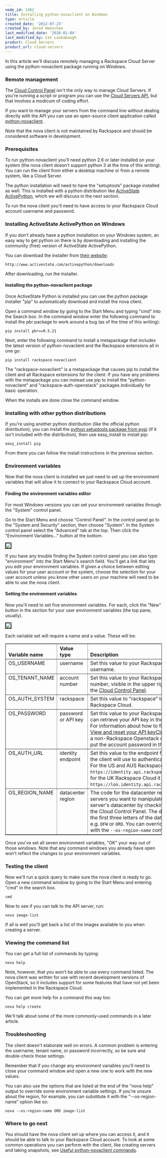 ```yaml
---
node_id: 1482
title: Installing python-novaclient on Windows
type: article
created_date: '2012-07-23'
created_by: Jered Heeschen
last_modified_date: '2016-01-04'
last_modified_by: Cat Lookabaugh
product: Cloud Servers
product_url: cloud-servers
---
```


In this article we'll discuss remotely managing a Rackspace Cloud Server using the python-novaclient package running on Windows.

### Remote management

[ccp]:https://mycloud.rackspace.com
[csapi]:http://developer.rackspace.com/docs/cloud-servers/v2/developer-guide/
[pynova]:http://pypi.python.org/pypi/python-novaclient/

The [Cloud Control Panel][ccp] isn't the only way to manage Cloud Servers.  If you're running a script or program you can use the [Cloud Servers API][csapi], but that involves a modicum of coding effort.

If you want to manage your servers from the command line without dealing directly with the API you can use an open-source client application called [python-novaclient][pynova].

Note that the nova client is not maintained by Rackspace and should be considered software in development.

### Prerequisites

To run python-novaclient you'll need python 2.6 or later installed on your system (the nova client doesn't support python 3 at the time of this writing).  You can run the client from either a desktop machine or from a remote system, like a Cloud Server.

The python installation will need to have the "setuptools" package installed as well.  This is installed with a python distribution like [ActiveState ActivePython][aspython], which we will discuss in the next section.

To run the nova client you'll need to have access to your Rackspace Cloud account username and password.

### Installing ActiveState ActivePython on Windows

[aspython]:http://www.activestate.com/activepython/downloads

If you don't already have a python installation on your Windows system, an easy way to get python on there is by downloading and installing the community (free) version of ActiveState ActivePython.

You can download the installer from [their website][aspython]:

    http://www.activestate.com/activepython/downloads

After downloading, run the installer.

#### Installing the python-novaclient package

Once ActiveState Python is installed you can use the python package installer "pip" to automatically download and install the nova client.

Open a command window by going to the Start Menu and typing "cmd" into the Search box.  In the command window enter the following command to install the pbr package to work around a bug (as of the time of this writing):

    pip install pbr==0.5.21

Next, enter the following command to install a metapackage that includes the latest version of python-novaclient and the Rackspace extensions all in one go:

    pip install rackspace-novaclient

The "rackspace-novaclient" is a metapackage that causes pip to install the client and all Rackspace extensions for the client.  If you have any problems with the metapackage you can instead use pip to install the "python-novaclient" and "rackspace-auth-openstack" packages individually for basic operation.

When the installs are done close the command window.

### Installing with other python distributions

If you're using another python distribution (like the official python distribution), you can install the [python setuptools package from pypi](http://pypi.python.org/pypi/setuptools) (if it isn't included with the distribution), then use easy_install to install pip:

    easy_install pip

From there you can follow the install instructions in the previous section.

### Environment variables

Now that the nova client is installed we just need to set up the environment variables that will allow it to connect to your Rackspace Cloud account.

#### Finding the environment variables editor

For most Windows versions you can set your environment variables through the "System" control panel.

Go to the Start Menu and choose "Control Panel".  In the control panel go to the "System and Security" section, then choose "System".  In the System control panel select the "Advanced" tab at the top.  Then click the "Environment Variables..." button at the bottom.

<img border="2" src="http://c8605408.r8.cf2.rackcdn.com/systempanel.png" />

If you have any trouble finding the System control panel you can also type "environment" into the Start Menu's search field.  You'll get a link that lets you edit your environment variables.  If given a choice between editing values for your user account or the system, choose the selection for your user account unless you know other users on your machine will need to be able to use the nova client.

#### Setting the environment variables

[apikey]:/knowledge_center/article/rackspace-cloud-essentials-1-generating-your-api-key

Now you'll need to set five environment variables.  For each, click the "New" button in the section for your user environment variables (the top pane, usually).

<img border="2" src="http://c8605408.r8.cf2.rackcdn.com/envvars.png" />

Each variable set will require a name and a value.  These will be:

<table cellpadding="4" cellspacing="0" summary="" id="reference_1bw_3xy_cg__properties_1bm_kxy_cg" border="1" class="simpletable properties"><tr class="sthead prophead">
<th valign="bottom" align="left" id="d26e245" class="stentry proptypehd">Variable name</th>
<th valign="bottom" align="left" id="d26e248" class="stentry propvaluehd">Value type</th>
<th valign="bottom" align="left" id="d26e251" class="stentry propdeschd">Description</th>
</tr><tr class="strow property">
<td valign="top" headers="d26e245" class="stentry proptype">OS_USERNAME</td>
<td valign="top" headers="d26e248" class="stentry propvalue">username</td>
<td valign="top" headers="d26e251" class="stentry propdesc">Set this value to your Rackspace Cloud account username.</td>
</tr>
<tr class="strow property">
<td valign="top" headers="d26e245" class="stentry proptype">OS_TENANT_NAME</td>
<td valign="top" headers="d26e248" class="stentry propvalue">account number</td>
<td valign="top" headers="d26e251" class="stentry propdesc">Set this value to your Rackspace Cloud account number, visible in the upper right when logged in to the <a href="https://mycloud.rackspace.com">Cloud Control Panel</a>.</td>
</tr>
<tr class="strow property">
<td valign="top" headers="d26e245" class="stentry proptype">OS_AUTH_SYSTEM</td>
<td valign="top" headers="d26e248" class="stentry propvalue">rackspace</td>
<td valign="top" headers="d26e251" class="stentry propdesc">Set this value to "rackspace" to connect to the Rackspace Cloud.</td>
</tr>
<tr class="strow property">
<td valign="top" headers="d26e245" class="stentry proptype">OS_PASSWORD</td>
<td valign="top" headers="d26e248" class="stentry propvalue">password or API key</td>
<td valign="top" headers="d26e251" class="stentry propdesc">Set this value to your Rackspace Cloud API key. You can retrieve your API key in
          the Cloud Control Panel. For information about how to find your API key, see <a href="/how-to/view-and-reset-your-api-key">View and reset your API keyCloud Control Panel</a>. With a non-Rackspace Openstack cloud, you will usually put the account password in this variable.</td>
</tr>
<tr class="strow property">
<td valign="top" headers="d26e245" class="stentry proptype">OS_AUTH_URL</td>
<td valign="top" headers="d26e248" class="stentry propvalue">identity endpoint</td>
<td valign="top" headers="d26e251" class="stentry propdesc">Set this value to the endpoint for the identity service the client will use to
          authenticate for API operations. For the US and AUS Rackspace Cloud that should be
            <code>https://identity.api.rackspacecloud.com/v2.0/</code>, and for the UK Rackspace
          Cloud it should be <code>https://lon.identity.api.rackspacecloud.com/v2.0/</code>. </td>
</tr>
<tr class="strow property">
<td valign="top" headers="d26e245" class="stentry proptype">OS_REGION_NAME</td>
<td valign="top" headers="d26e248" class="stentry propvalue">datacenter region</td>
<td valign="top" headers="d26e251" class="stentry propdesc">The code for the datacenter region containing the servers you want to manipulate.
          You can check your server's datacenter by checking its details screen in the Cloud Control
          Panel. The datacenter code is just the first three letters of the datacenter's identifier;
          e.g. <code>DFW</code> or <code>ORD</code>. You can override the region setting
          with the <code>--os-region-name</code> command-line option.</td>
</tr>
</table>

Once you've set all seven environment variables, "OK" your way out of those windows.  Note that any command windows you already have open won't reflect the changes to your environment variables.

### Testing the client

Now we'll run a quick query to make sure the nova client is ready to go.  Open a new command window by going to the Start Menu and entering "cmd" in the search box.

    cmd

Now to see if you can talk to the API server, run:

    nova image-list

If all is well you'll get back a list of the images available to you when creating a server.

### Viewing the command list

You can get a full list of commands by typing:

    nova help

Note, however, that you won't be able to use every command listed.  The nova client was written for use with recent development versions of OpenStack, so it includes support for some features that have not yet been implemented in the Rackspace Cloud.

You can get more help for a command this way too:

    nova help create

We'll talk about some of the more commonly-used commands in a later article.

### Troubleshooting

The client doesn't elaborate well on errors.  A common problem is entering the username, tenant name, or password incorrectly, so be sure and double-check those settings.

Remember that if you change any environment variables you'll need to close your command window and open a new one to work with the new values.

You can also use the options that are listed at the end of the "nova help" output to override some environment variable settings.  If you're unsure about the region, for example, you can substitute it with the "--os-region-name" option like so:

    nova --os-region-name ORD image-list

### Where to go next

You should have the nova client set up where you can access it, and it should be able to talk to your Rackspace Cloud account. To look at some common operations you can perform with the client, like creating servers and taking snapshots, see <a href="/how-to/useful-python-novaclient-commands">Useful python-novaclient commands</a>.
